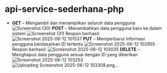 # api-service-sederhana-php
* **GET** – Mengambil dan menampilkan seluruh data pengguna
![Screenshot (30)](https://github.com/user-attachments/assets/cd66ca5c-57b6-4a74-a878-06d70202c06d)
**POST** – Menambahkan data pengguna baru ke dalam sistem
![Screenshot (31)](https://github.com/user-attachments/assets/7b643c80-ece3-4710-8001-ccbd29b476dc)
Respon berhasil: ![Screenshot 2025-06-12 101537](https://github.com/user-attachments/assets/f2336481-5bcf-4e49-b792-84f822c67315)
**PUT** – Memperbarui informasi pengguna berdasarkan ID tertentu
![Screenshot 2025-06-12 102855](https://github.com/user-attachments/assets/bfaafa23-f46d-48a2-93e2-51d2a8073a34)
Respon berhasil: ![Screenshot 2025-06-12 103035](https://github.com/user-attachments/assets/e258c48d-31a8-4fd4-bd54-cc2d03731133)
**DELETE** – Menghapus data pengguna sesuai dengan ID yang diberikan
![Screenshot 2025-06-12 103253](https://github.com/user-attachments/assets/41e5f2b0-3fe8-4bd5-b630-0fdf36fb1420)
![Uploading Screenshot 2025-06-12 103308.png…]()


